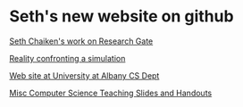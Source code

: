 # Seth's new website on github

[Seth Chaiken's work on Research Gate](https://www.researchgate.net/profile/Seth-Chaiken/research)

[Reality confronting a simulation](https://www.youtube.com/watch?v=WlEzvdlYRes)

[Web site at University at Albany CS Dept](http://web.archive.org/web/20220109205844/http://www.cs.albany.edu/~sdc/)

[Misc Computer Science Teaching Slides and Handouts](MiscCSSlides)


